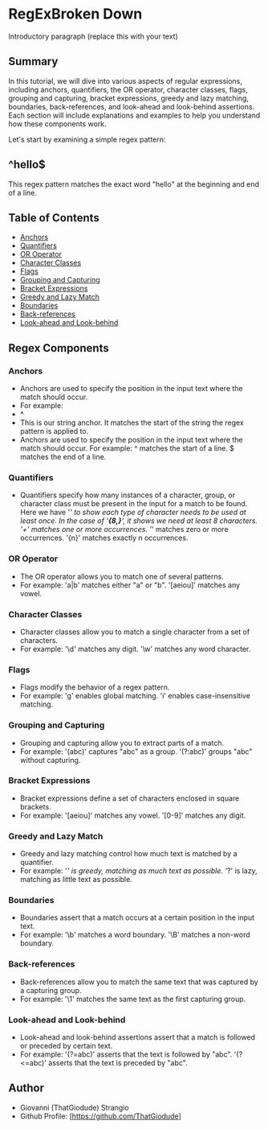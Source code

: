 # RegExBroken Down

Introductory paragraph (replace this with your text)

## Summary

In this tutorial, we will dive into various aspects of regular expressions, including anchors, quantifiers, the OR operator, character classes, flags, grouping and capturing, bracket expressions, greedy and lazy matching, boundaries, back-references, and look-ahead and look-behind assertions. Each section will include explanations and examples to help you understand how these components work.

Let's start by examining a simple regex pattern: 

## ^hello$

This regex pattern matches the exact word "hello" at the beginning and end of a line.

## Table of Contents

- [Anchors](#anchors)
- [Quantifiers](#quantifiers)
- [OR Operator](#or-operator)
- [Character Classes](#character-classes)
- [Flags](#flags)
- [Grouping and Capturing](#grouping-and-capturing)
- [Bracket Expressions](#bracket-expressions)
- [Greedy and Lazy Match](#greedy-and-lazy-match)
- [Boundaries](#boundaries)
- [Back-references](#back-references)
- [Look-ahead and Look-behind](#look-ahead-and-look-behind)

## Regex Components

### Anchors
- Anchors are used to specify the position in the input text where the match should occur. 
- For example:
-  **^** 
- This is our string anchor. It matches the start of the string the regex pattern is applied to.
- Anchors are used to specify the position in the input text where the match should occur. For example:
    ^ matches the start of a line.
    $ matches the end of a line.

### Quantifiers
- Quantifiers specify how many instances of a character, group, or character class must be present in the input for a match to be found.  Here we have '*' to show each type of character needs to be used at least once. In the case of '**{8,}**', it shows we need at least 8 characters.
    '+' matches one or more occurrences.
    '*' matches zero or more occurrences.
    '{n}' matches exactly n occurrences.

### OR Operator
- The OR operator allows you to match one of several patterns. 
- For example:
    'a|b' matches either "a" or "b".
    '[aeiou]' matches any vowel.

### Character Classes
- Character classes allow you to match a single character from a set of characters. 
- For example:
    '\d' matches any digit.
    '\w' matches any word character.

### Flags
- Flags modify the behavior of a regex pattern. 
- For example:
    'g' enables global matching.
    'i' enables case-insensitive matching.

### Grouping and Capturing
- Grouping and capturing allow you to extract parts of a match. 
- For example:
    '(abc)' captures "abc" as a group.
    '(?:abc)' groups "abc" without capturing.

### Bracket Expressions
- Bracket expressions define a set of characters enclosed in square brackets. 
- For example:
    '[aeiou]' matches any vowel.
    '[0-9]' matches any digit.

### Greedy and Lazy Match
- Greedy and lazy matching control how much text is matched by a quantifier.
- For example:
    '*' is greedy, matching as much text as possible.
    '*?' is lazy, matching as little text as possible.

### Boundaries
- Boundaries assert that a match occurs at a certain position in the input text.
- For example:
    '\b' matches a word boundary.
    '\B' matches a non-word boundary.

### Back-references
- Back-references allow you to match the same text that was captured by a capturing group. 
- For example:
    '\1' matches the same text as the first capturing group.

### Look-ahead and Look-behind
- Look-ahead and look-behind assertions assert that a match is followed or preceded by certain text. 
- For example:
    '(?=abc)' asserts that the text is followed by "abc".
    '(?<=abc)' asserts that the text is preceded by "abc".
## Author
- Giovanni (ThatGiodude) Strangio
- Github Profile: [https://github.com/ThatGiodude]